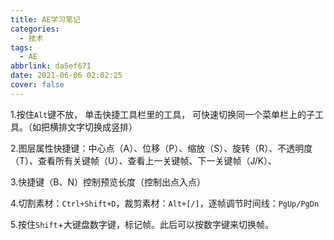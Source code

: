 ```yaml
---
title: AE学习笔记
categories:
  - 技术
tags:
  - AE
abbrlink: da5ef671
date: 2021-06-06 02:02:25
cover: false
---
```


1.按住`Alt`键不放， 单击快捷工具栏里的工具， 可快速切换同一个菜单栏上的子工具。（如把横排文字切换成竖排）

2.图层属性快捷键：中心点（A）、位移（P）、缩放（S）、旋转（R）、不透明度（T）、查看所有关键帧（U）、查看上一关键帧、下一关键帧（J/K）、

3.快捷键（B、N）控制预览长度（控制出点入点）

4.切割素材：`Ctrl+Shift+D`，裁剪素材：`Alt+[/]`，逐帧调节时间线：`PgUp/PgDn`

5.按住`Shift`+大键盘数字键，标记帧。此后可以按数字键来切换帧。

